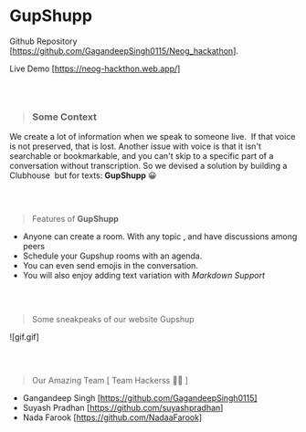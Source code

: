 # GupShupp

 Github Repository [https://github.com/GagandeepSingh0115/Neog_hackathon].

 Live Demo [https://neog-hackthon.web.app/]  

### <br>
 >### Some Context 

We create a lot of information when we speak to someone live.  If that voice is not preserved, that is lost. Another issue with voice is that it isn't searchable or bookmarkable, and you can't skip to a specific part of a conversation without transcription. So we devised a solution by building a Clubhouse  but for texts: **GupShupp** :grinning:
### <br>

> Features of **GupShupp**

- Anyone can create a room. With any topic , and have discussions among peers 
- Schedule your Gupshup rooms with an agenda.
- You can even send emojis in the conversation.
- You will also enjoy adding text variation with *Markdown Support*

### <br>
> Some sneakpeaks of our website Gupshup

 ![gif.gif]

### <br>
> Our Amazing Team [ Team Hackerss 👨‍💻 ]
- Gangandeep Singh [https://github.com/GagandeepSingh0115]
- Suyash Pradhan [https://github.com/suyashpradhan]
- Nada Farook [https://github.com/NadaaFarook]